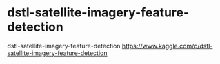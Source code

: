 # dstl-satellite-imagery-feature-detection
dstl-satellite-imagery-feature-detection https://www.kaggle.com/c/dstl-satellite-imagery-feature-detection
